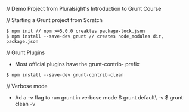 // Demo Project from Pluralsight's Introduction to Grunt Course


// Starting a Grunt project from Scratch
```
$ npm init // npm >=5.0.0 creaktes package-lock.json
$ npm install --save-dev grunt // creates node_modules dir, package.json
```

// Grunt Plugins
* Most official plugins have the grunt-contrib- prefix
```
$ npm install --save-dev grunt-contrib-clean
```

// Verbose mode 
* Ad a -v flag to run grunt in verbose mode
$ grunt default\ -v
$ grunt clean -v

